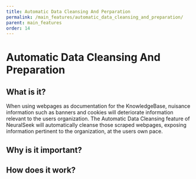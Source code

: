 ```yaml
---
title: Automatic Data Cleansing And Perparation
permalink: /main_features/automatic_data_cleansing_and_preparation/
parent: main_features
order: 14
---
```


# Automatic Data Cleansing And Preparation

## What is it?
When using webpages as documentation for the KnowledgeBase, nuisance information such as banners and cookies will deteriorate information relevant to the users organization. The Automatic Data Cleansing feature of NeuralSeek will automatically cleanse those scraped webpages, exposing information pertinent to the organization, at the users own pace.

## Why is it important?

## How does it work?